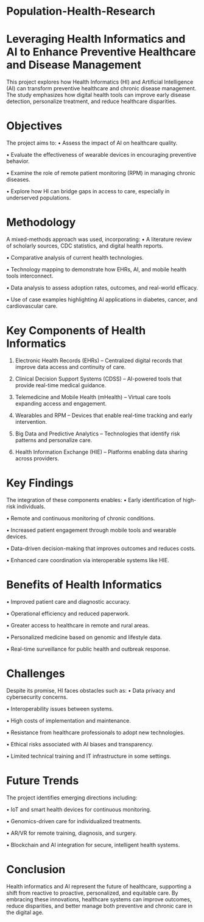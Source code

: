 # Population-Health-Research

# Leveraging Health Informatics and AI to Enhance Preventive Healthcare and Disease Management
This project explores how Health Informatics (HI) and Artificial Intelligence (AI) can transform preventive healthcare and chronic disease management.  The study emphasizes how digital health tools can improve early disease detection, personalize treatment, and reduce healthcare disparities.

# Objectives
The project aims to:
•	Assess the impact of AI on healthcare quality.

•	Evaluate the effectiveness of wearable devices in encouraging preventive behavior.

•	Examine the role of remote patient monitoring (RPM) in managing chronic diseases.

•	Explore how HI can bridge gaps in access to care, especially in underserved populations.

# Methodology

A mixed-methods approach was used, incorporating:
•	A literature review of scholarly sources, CDC statistics, and digital health reports.

•	Comparative analysis of current health technologies.

•	Technology mapping to demonstrate how EHRs, AI, and mobile health tools interconnect.

•	Data analysis to assess adoption rates, outcomes, and real-world efficacy.

•	Use of case examples highlighting AI applications in diabetes, cancer, and cardiovascular care.

# Key Components of Health Informatics
1.	Electronic Health Records (EHRs) – Centralized digital records that improve data access and continuity of care.
	
2.	Clinical Decision Support Systems (CDSS) – AI-powered tools that provide real-time medical guidance.
	
3.	Telemedicine and Mobile Health (mHealth) – Virtual care tools expanding access and engagement.
	
4.	Wearables and RPM – Devices that enable real-time tracking and early intervention.
	
5.	Big Data and Predictive Analytics – Technologies that identify risk patterns and personalize care.
	
6.	Health Information Exchange (HIE) – Platforms enabling data sharing across providers.
	
# Key Findings
The integration of these components enables:
•	Early identification of high-risk individuals.

•	Remote and continuous monitoring of chronic conditions.

•	Increased patient engagement through mobile tools and wearable devices.

•	Data-driven decision-making that improves outcomes and reduces costs.

•	Enhanced care coordination via interoperable systems like HIE.

# Benefits of Health Informatics
•	Improved patient care and diagnostic accuracy.

•	Operational efficiency and reduced paperwork.

•	Greater access to healthcare in remote and rural areas.

•	Personalized medicine based on genomic and lifestyle data.

•	Real-time surveillance for public health and outbreak response.

# Challenges
Despite its promise, HI faces obstacles such as:
•	Data privacy and cybersecurity concerns.

•	Interoperability issues between systems.

•	High costs of implementation and maintenance.

•	Resistance from healthcare professionals to adopt new technologies.

•	Ethical risks associated with AI biases and transparency.

•	Limited technical training and IT infrastructure in some settings.

# Future Trends
The project identifies emerging directions including:

•	IoT and smart health devices for continuous monitoring.

•	Genomics-driven care for individualized treatments.

•	AR/VR for remote training, diagnosis, and surgery.

•	Blockchain and AI integration for secure, intelligent health systems.

# Conclusion

Health informatics and AI represent the future of healthcare, supporting a shift from reactive to proactive, personalized, and equitable care. By embracing these innovations, healthcare systems can improve outcomes, reduce disparities, and better manage both preventive and chronic care in the digital age.
